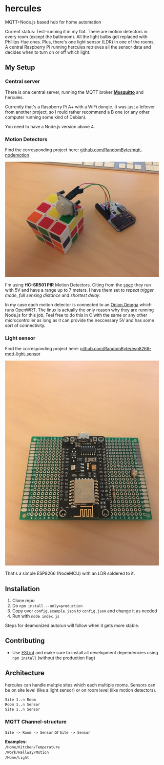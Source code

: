 # hercules
MQTT+Node.js based hub for home automation

Current status: Test-running it in my flat. There are motion detectors in every room (except the bathroom). All the light bulbs got replaced with Phillips Hue ones. Plus, there's one light sensor (LDR) in one of the rooms.
A central Raspberry Pi running hercules retrieves all the sensor data and decides when to turn on or off which light. 


## My Setup
### Central server
There is one central server, running the MQTT broker **[Mosquitto](https://mosquitto.org/)** and hercules.

Currently that's a Raspberry Pi A+ with a WiFi dongle. It was just a leftover from another project, so I rould rather recommend a B one (or any other computer running some kind of Debian).

You need to have a Node.js version above 4. 

### Motion Detectors
Find the corresponding project here: [github.com/RandomByte/mqtt-nodemotion](https://github.com/RandomByte/mqtt-nodemotion)

![Rubik's Cube for scale](resources/motion-detector.png)

I'm using **HC-SR501 PIR** Motion Detectors. Citing from the [spec](https://www.mpja.com/download/31227sc.pdf) they run with 5V and have a range up to 7 meters. I have them set to *repeat trigger mode*, *full sensing distance* and *shortest delay*.

In my case each motion detector is connected to an [Onion Omega](https://onion.io/) which runs OpenWRT. The linux is actually the only reason why they are running Node.js for this job. Feel free to do this in C with the same or any other microcontroller as long as it can provide the neccessary 5V and has some sort of connectivity.

### Light sensor
Find the corresponding project here: [github.com/RandomByte/esp8266-mqtt-light-sensor](https://github.com/RandomByte/esp8266-mqtt-light-sensor)

![](resources/ldr.png)

That's a simple ESP8266 (NodeMCU) with an LDR soldered to it.

## Installation
1. Clone repo
2. Do `npm install --only=production`
3. Copy over `config.example.json` to `config.json` and change it as needed
4. Run with `node index.js`

Steps for deamonized autorun will follow when it gets more stable.

## Contributing
- Use [ESLint](http://eslint.org/) and make sure to install all development dependencies using `npm install` (without the production flag)

## Architecture
hercules can handle multple sites which each multiple rooms. Sensors can be on site level (like a light sensor) or on room level (like motion detectors).


````
Site 1..n Room
Room 1..n Sensor
Site 1..n Sensor

````

### MQTT Channel-structure
`Site -> Room -> Sensor` or `Site -> Sensor`

**Examples:**  
`/Home/Kitchen/Temperature`  
`/Work/Hallway/Motion`  
`/Home/Light`

